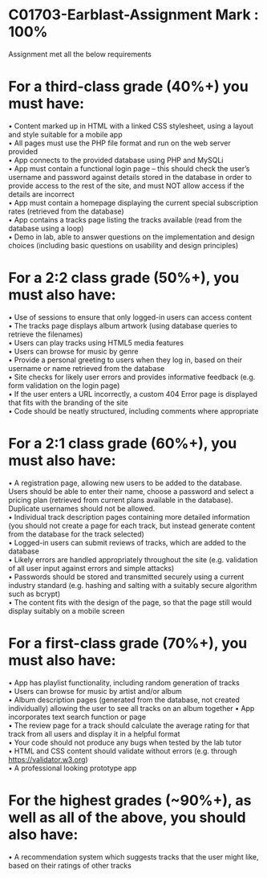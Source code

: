 # C01703-Earblast-Assignment Mark : 100%
 Assignment met all the below requirements <br />
# For a third-class grade (40%+) you must have: <br />
•	Content marked up in HTML with a linked CSS stylesheet, using a layout and style suitable for a mobile app <br />
•	All pages must use the PHP file format and run on the web server provided <br />
•	App connects to the provided database using PHP and MySQLi <br />
•	App must contain a functional login page – this should check the user’s username and password against details stored in the database in order to provide access to the rest of the site, and must NOT allow access if the details are incorrect <br />
•	App must contain a homepage displaying the current special subscription rates (retrieved from the database) <br />
•	App contains a tracks page listing the tracks available (read from the database using a loop)<br />
•	Demo in lab, able to answer questions on the implementation and design choices (including basic questions on usability and design principles)<br />

# For a 2:2 class grade (50%+), you must also have: <br />
•	Use of sessions to ensure that only logged-in users can access content <br />
•	The tracks page displays album artwork (using database queries to retrieve the filenames) <br />
•	Users can play tracks using HTML5 media features <br />
•	Users can browse for music by genre <br />
•	Provide a personal greeting to users when they log in, based on their username or name retrieved from the database <br />
•	Site checks for likely user errors and provides informative feedback (e.g. form validation on the login page) <br />
•	If the user enters a URL incorrectly, a custom 404 Error page is displayed that fits with the branding of the site <br />
•	Code should be neatly structured, including comments where appropriate <br />

# For a 2:1 class grade (60%+), you must also have: <br />
•	A registration page, allowing new users to be added to the database. Users should be able to enter their name, choose a password and select a pricing plan (retrieved from current plans available in the database). Duplicate usernames should not be allowed. <br />
•	Individual track description pages containing more detailed information (you should not create a page for each track, but instead generate content from the database for the track selected) <br />
•	Logged-in users can submit reviews of tracks, which are added to the database <br />
•	Likely errors are handled appropriately throughout the site (e.g. validation of all user input against errors and simple attacks) <br />
•	Passwords should be stored and transmitted securely using a current industry standard (e.g. hashing and salting with a suitably secure algorithm such as bcrypt) <br />
•	The content fits with the design of the page, so that the page still would display suitably on a mobile screen <br />

# For a first-class grade (70%+), you must also have: <br />
•	App has playlist functionality, including random generation of tracks <br />
•	Users can browse for music by artist and/or album <br />
•	Album description pages (generated from the database, not created individually) allowing the user to see all tracks on an album together 
•	App incorporates text search function or page <br />
•	The review page for a track should calculate the average rating for that track from all users and display it in a helpful format <br />
•	Your code should not produce any bugs when tested by the lab tutor <br />
•	HTML and CSS content should validate without errors (e.g. through https://validator.w3.org) <br />
•	A professional looking prototype app  <br />

# For the highest grades (~90%+), as well as all of the above, you should also have: <br />
•	A recommendation system which suggests tracks that the user might like, based on their ratings of other tracks <br />
